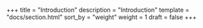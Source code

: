 +++
title = "Introduction"
description = "Introduction"
template = "docs/section.html"
sort_by = "weight"
weight = 1
draft = false
+++